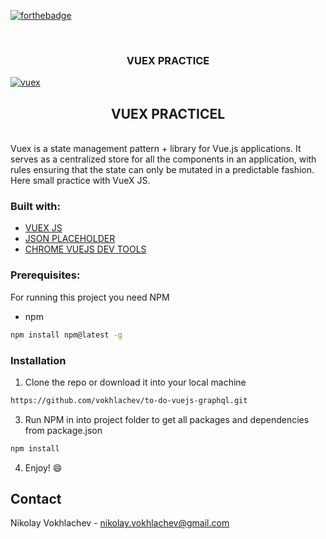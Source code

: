 
[![forthebadge](https://forthebadge.com/images/badges/uses-js.svg)](https://en.wikipedia.org/wiki/JavaScript)

<br />
<p align="center">

  <h3 align="center"> VUEX PRACTICE </h3>
  
<a href="https://ibb.co/ZLyqY1C"><img src="https://i.ibb.co/2nXGsYB/vuex.png" alt="vuex" border="0"></a>
  <br />
 </p>

<h2 align="center">VUEX PRACTICEL</h2>
<br />
Vuex is a state management pattern + library for Vue.js applications. It serves as a centralized store for all the components in an application, with rules ensuring that the state can only be mutated in a predictable fashion. Here small practice with VueX JS.

### Built with:
* [VUEX JS](https://vuex.vuejs.org/)
* [JSON PLACEHOLDER](https://github.com/typicode/jsonplaceholder)
* [CHROME VUEJS DEV TOOLS](https://chrome.google.com/webstore/detail/vuejs-devtools/nhdogjmejiglipccpnnnanhbledajbpd)

### Prerequisites:

For running this project you need NPM

* npm
```sh
npm install npm@latest -g
```

### Installation

1. Clone the repo or download it into your local machine
```sh
https://github.com/vokhlachev/to-do-vuejs-graphql.git
```
3. Run NPM in into project folder to get all packages and dependencies from package.json
```sh
npm install 
```
4. Enjoy! :smile:

## Contact

Nikolay Vokhlachev - nikolay.vokhlachev@gmail.com
